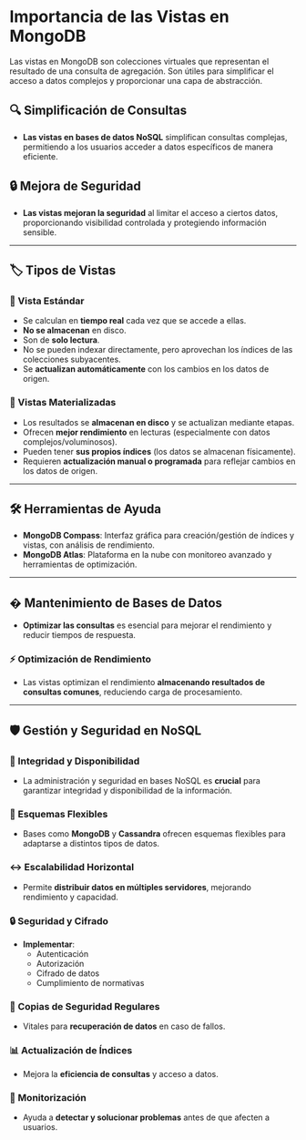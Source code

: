 # Importancia de las Vistas en MongoDB

Las vistas en MongoDB son colecciones virtuales que representan el resultado de una consulta de agregación. Son útiles para simplificar el acceso a datos complejos y proporcionar una capa de abstracción.

## 🔍 Simplificación de Consultas
- **Las vistas en bases de datos NoSQL** simplifican consultas complejas, permitiendo a los usuarios acceder a datos específicos de manera eficiente.

## 🔒 Mejora de Seguridad
- **Las vistas mejoran la seguridad** al limitar el acceso a ciertos datos, proporcionando visibilidad controlada y protegiendo información sensible.

---

## 🏷️ Tipos de Vistas

### 🔄 Vista Estándar
- Se calculan en **tiempo real** cada vez que se accede a ellas.
- **No se almacenan** en disco.
- Son de **solo lectura**.
- No se pueden indexar directamente, pero aprovechan los índices de las colecciones subyacentes.
- Se **actualizan automáticamente** con los cambios en los datos de origen.

### 💾 Vistas Materializadas
- Los resultados se **almacenan en disco** y se actualizan mediante etapas.
- Ofrecen **mejor rendimiento** en lecturas (especialmente con datos complejos/voluminosos).
- Pueden tener **sus propios índices** (los datos se almacenan físicamente).
- Requieren **actualización manual o programada** para reflejar cambios en los datos de origen.

---

## 🛠️ Herramientas de Ayuda
- **MongoDB Compass**: Interfaz gráfica para creación/gestión de índices y vistas, con análisis de rendimiento.
- **MongoDB Atlas**: Plataforma en la nube con monitoreo avanzado y herramientas de optimización.

---

## � Mantenimiento de Bases de Datos
- **Optimizar las consultas** es esencial para mejorar el rendimiento y reducir tiempos de respuesta.

### ⚡ Optimización de Rendimiento
- Las vistas optimizan el rendimiento **almacenando resultados de consultas comunes**, reduciendo carga de procesamiento.

---

## 🛡️ Gestión y Seguridad en NoSQL

### 🔐 Integridad y Disponibilidad
- La administración y seguridad en bases NoSQL es **crucial** para garantizar integridad y disponibilidad de la información.

### 📄 Esquemas Flexibles
- Bases como **MongoDB** y **Cassandra** ofrecen esquemas flexibles para adaptarse a distintos tipos de datos.

### ↔️ Escalabilidad Horizontal
- Permite **distribuir datos en múltiples servidores**, mejorando rendimiento y capacidad.

### 🔒 Seguridad y Cifrado
- **Implementar**:
  - Autenticación
  - Autorización
  - Cifrado de datos
  - Cumplimiento de normativas

### 💾 Copias de Seguridad Regulares
- Vitales para **recuperación de datos** en caso de fallos.

### 📊 Actualización de Índices
- Mejora la **eficiencia de consultas** y acceso a datos.

### 👀 Monitorización
- Ayuda a **detectar y solucionar problemas** antes de que afecten a usuarios.
